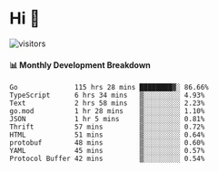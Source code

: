 # Hi 👋
 
![visitors](https://visitor-badge.glitch.me/badge?page_id=sorcererxw.sorcererx)

#### 📊 Monthly Development Breakdown

<!--START_SECTION:waka-->
```text
Go              115 hrs 28 mins ████████▓░ 86.66%
TypeScript      6 hrs 34 mins   ▒░░░░░░░░░ 4.93%
Text            2 hrs 58 mins   ▒░░░░░░░░░ 2.23%
go.mod          1 hr 28 mins    ▒░░░░░░░░░ 1.10%
JSON            1 hr 5 mins     ▒░░░░░░░░░ 0.81%
Thrift          57 mins         ▒░░░░░░░░░ 0.72%
HTML            51 mins         ▒░░░░░░░░░ 0.64%
protobuf        48 mins         ▒░░░░░░░░░ 0.60%
YAML            45 mins         ▒░░░░░░░░░ 0.57%
Protocol Buffer 42 mins         ▒░░░░░░░░░ 0.54%
```
<!--END_SECTION:waka-->
